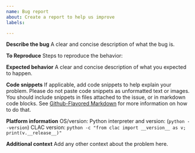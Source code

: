 ```yaml
---
name: Bug report
about: Create a report to help us improve
labels: 

---
```


**Describe the bug**
A clear and concise description of what the bug is.

**To Reproduce**
Steps to reproduce the behavior:

**Expected behavior**
A clear and concise description of what you expected to happen.

**Code snippets**
If applicable, add code snippets to help explain your problem.  Please do not paste code snippets as unformatted text or images.  You should include snippets in files attached to the issue, or in markdown code blocks.  See [Github-Flavored Markdown](https://guides.github.com/features/mastering-markdown/) for more information on how to do that.

**Platform information**
OS/version:
Python interpreter and version: (`python --version`)
CLAC version: `python -c "from clac import __version__ as v; print(v.__release__)"`

**Additional context**
Add any other context about the problem here.
